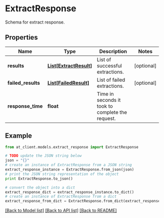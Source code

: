 # ExtractResponse

Schema for extract response.

## Properties
Name | Type | Description | Notes
------------ | ------------- | ------------- | -------------
**results** | [**List[ExtractResult]**](ExtractResult.md) | List of successful extractions. | [optional] 
**failed_results** | [**List[FailedResult]**](FailedResult.md) | List of failed extractions. | [optional] 
**response_time** | **float** | Time in seconds it took to complete the request. | 

## Example

```python
from at_client.models.extract_response import ExtractResponse

# TODO update the JSON string below
json = "{}"
# create an instance of ExtractResponse from a JSON string
extract_response_instance = ExtractResponse.from_json(json)
# print the JSON string representation of the object
print ExtractResponse.to_json()

# convert the object into a dict
extract_response_dict = extract_response_instance.to_dict()
# create an instance of ExtractResponse from a dict
extract_response_from_dict = ExtractResponse.from_dict(extract_response_dict)
```
[[Back to Model list]](../README.md#documentation-for-models) [[Back to API list]](../README.md#documentation-for-api-endpoints) [[Back to README]](../README.md)


